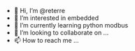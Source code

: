 - 👋 Hi, I’m @reterre
- 👀 I’m interested in embedded
- 🌱 I’m currently learning python modbus 
- 💞️ I’m looking to collaborate on ...
- 📫 How to reach me ...

<!---
reterre/reterre is a ✨ special ✨ repository because its `README.md` (this file) appears on your GitHub profile.
You can click the Preview link to take a look at your changes.
--->
